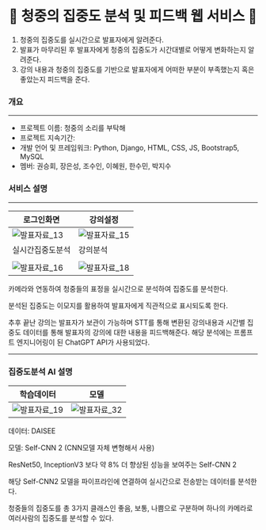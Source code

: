 <div style="text-align: center;">
  <h1>🚀 청중의 집중도 분석 및 피드백 웹 서비스 🚀</h1>
</div>


1. 청중의 집중도를 실시간으로 발표자에게 알려준다.
2. 발표가 마무리된 후 발표자에게 청중의 집중도가 시간대별로 어떻게 변화하는지 알려준다.
3. 강의 내용과 청중의 집중도를 기반으로 발표자에게 어떠한 부분이 부족했는지 혹은 좋았는지 피드백을 준다.



### 개요
---
+ 프로젝트 이름: 청중의 소리를 부탁해
+ 프로젝트 지속기간:
+ 개발 언어 및 프레임워크: Python, Django, HTML, CSS, JS, Bootstrap5, MySQL
+ 멤버: 권승회, 장은성, 조수인, 이혜원, 한수민, 박지수

### 서비스 설명
---
| 로그인화면 | 강의설정 |
|--------|--------|
| ![발표자료_13](https://github.com/user-attachments/assets/71c52b3c-feb0-4e50-8d2e-6a328518fc77) | ![발표자료_15](https://github.com/user-attachments/assets/11998a92-6392-4af3-93df-62550c2ef954) |
| 실시간집중도분석 | 강의분석  |
|  |  |
| ![발표자료_16](https://github.com/user-attachments/assets/6765918b-092c-49a3-b48e-fe5f4e058326)  | ![발표자료_18](https://github.com/user-attachments/assets/007c318e-146e-422f-9e5f-307efec0eca9)  |


카메라와 연동하여 청중들의 표정을 실시간으로 분석하여 집중도를 분석한다. 

분석된 집중도는 이모지를 활용하여 발표자에게 직관적으로 표시되도록 한다.

추후 끝난 강의는 발표자가 보관이 가능하며 STT를 통해 변환된 강의내용과 시간별 집중도 데이터를 통해 발표자의 강의에 대한 내용을 피드백해준다. 해당 분석에는 프롬프트 엔지니어링이 된 ChatGPT API가 사용되었다.

---
### 집중도분석 AI 설명

| 학습데이터 | 모델 |
|--------|--------|
| ![발표자료_19](https://github.com/user-attachments/assets/5b46bda4-16f7-4cab-84c5-87abcde3795d) | ![발표자료_32](https://github.com/user-attachments/assets/a3baf5a1-a459-457c-9510-1588797ee30f) |

데이터: DAISEE

모델: Self-CNN 2 (CNN모델 자체 변형해서 사용)

ResNet50, InceptionV3 보다 약 8% 더 향상된 성능을 보여주는 Self-CNN 2

해당 Self-CNN2 모델을 파이프라인에 연결하여 실시간으로 전송받는 데이터를 분석한다. 

청중들의 집중도를 총 3가지 클래스인 좋음, 보통, 나쁨으로 구분하며 하나의 카메라로 여러사람의 집중도를 분석할 수 있다.


